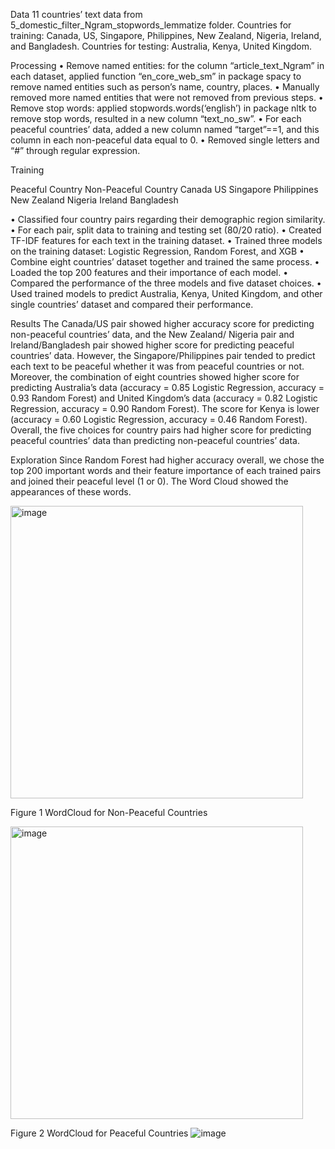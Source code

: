 Data
11 countries’ text data from 5_domestic_filter_Ngram_stopwords_lemmatize folder.
Countries for training: Canada, US, Singapore, Philippines, New Zealand, Nigeria, Ireland, and Bangladesh.
Countries for testing: Australia, Kenya, United Kingdom.

Processing
• Remove named entities: for the column “article_text_Ngram” in each dataset, applied function “en_core_web_sm” in package spacy to remove named entities such as person’s name, country, places.
• Manually removed more named entities that were not removed from previous steps.
• Remove stop words: applied stopwords.words(‘english’) in package nltk to remove stop words, resulted in a new column “text_no_sw”.
• For each peaceful countries’ data, added a new column named “target”==1, and this column in each non-peaceful data equal to 0.
• Removed single letters and “#” through regular expression.

Training

Peaceful Country	Non-Peaceful Country
Canada	US
Singapore	Philippines
New Zealand	Nigeria
Ireland	Bangladesh

• Classified four country pairs regarding their demographic region similarity.
• For each pair, split data to training and testing set (80/20 ratio).
• Created TF-IDF features for each text in the training dataset.
• Trained three models on the training dataset: Logistic Regression, Random Forest, and XGB
• Combine eight countries’ dataset together and trained the same process.
• Loaded the top 200 features and their importance of each model.
• Compared the performance of the three models and five dataset choices.
• Used trained models to predict Australia, Kenya, United Kingdom, and other single countries’ dataset and compared their performance.

Results
The Canada/US pair showed higher accuracy score for predicting non-peaceful countries’ data, and the New Zealand/ Nigeria pair and Ireland/Bangladesh pair showed higher score for predicting peaceful countries’ data. However, the Singapore/Philippines pair tended to predict each text to be peaceful whether it was from peaceful countries or not. Moreover, the combination of eight countries showed higher score for predicting Australia’s data (accuracy = 0.85 Logistic Regression, accuracy = 0.93 Random Forest) and United Kingdom’s data (accuracy = 0.82 Logistic Regression, accuracy = 0.90 Random Forest). The score for Kenya is lower (accuracy = 0.60 Logistic Regression, accuracy = 0.46 Random Forest). Overall, the five choices for country pairs had higher score for predicting peaceful countries’ data than predicting non-peaceful countries’ data. 

Exploration
Since Random Forest had higher accuracy overall, we chose the top 200 important words and their feature importance of each trained pairs and joined their peaceful level (1 or 0). The Word Cloud showed the appearances of these words.


<img width="468" alt="image" src="https://user-images.githubusercontent.com/91220978/187239022-f93fcce9-b72b-40fa-8e1f-3bd5f4149914.png">
 
Figure 1 WordCloud for Non-Peaceful Countries




<img width="468" alt="image" src="https://user-images.githubusercontent.com/91220978/187239062-634454f6-f6d4-4b36-9e1f-5d289405172f.png">
 
Figure 2 WordCloud for Peaceful Countries
![image](https://user-images.githubusercontent.com/91220978/187238976-1aebfb07-7254-4f8a-ade6-9612bdb04ec0.png)

